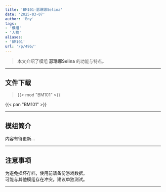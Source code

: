 ```yaml
---
title: 'BM101-瑟琳娜Selina'
date: '2025-03-07'
author: 'Bny'
tags:
- '模组'
- '人物'
aliases:
- 'BM101'
url: '/p/496/'
---
```


> 本文介绍了模组 **瑟琳娜Selina** 的功能与特点。

---

## 文件下载  

> {{< mod "BM101" >}}  

{{< pan "BM101" >}}  

---

## 模组简介

>  
内容有待更新...  

---

## 注意事项

>  
为避免损坏存档，使用前请备份游戏数据。  
可能与其他模组存在冲突，建议单独测试。  

---

